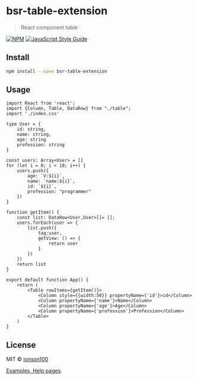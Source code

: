 # bsr-table-extension

> React component table

[![NPM](https://img.shields.io/npm/v/bsr-table-extension.svg)](https://www.npmjs.com/package/bsr-table-extension) [![JavaScript Style Guide](https://img.shields.io/badge/code_style-standard-brightgreen.svg)](https://standardjs.com)

## Install

```bash
npm install --save bsr-table-extension
```

## Usage

```tsx
import React from 'react';
import {Column, Table, DataRow} from "./table";
import './index.css'

type User = {
    id: string,
    name: string,
    age: string
    profession: string
}

const users: Array<User> = []
for (let i = 0; i < 10; i++) {
    users.push({
        age: `V:${i}`,
        name: `name:${i}`,
        id: `${i}`,
        profession: "programmer"
    })
}

function getItem() {
    const list: DataRow<User,User>[]= [];
    users.forEach(user => {
        list.push({
            tag:user,
            getView: () => {
                return user
            }
        })
    })
    return list
}

export default function App() {
    return (
        <Table rowItems={getItem()}>
            <Column style={{width:50}} propertyName={'id'}>id</Column>
            <Column propertyName={'name'}>Name</Column>
            <Column propertyName={'age'}>Age</Column>
            <Column propertyName={'profession'}>Profession</Column>
        </Table>
    )
}
```

## License

MIT © [ionson100](https://github.com/ionson100)



[Examples, Help pages](https://ionson100.github.io/wwwroot/index.html#page=15-2).
